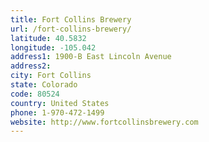 ```yaml
---
title: Fort Collins Brewery
url: /fort-collins-brewery/
latitude: 40.5832
longitude: -105.042
address1: 1900-B East Lincoln Avenue
address2: 
city: Fort Collins
state: Colorado
code: 80524
country: United States
phone: 1-970-472-1499
website: http://www.fortcollinsbrewery.com
---
```


